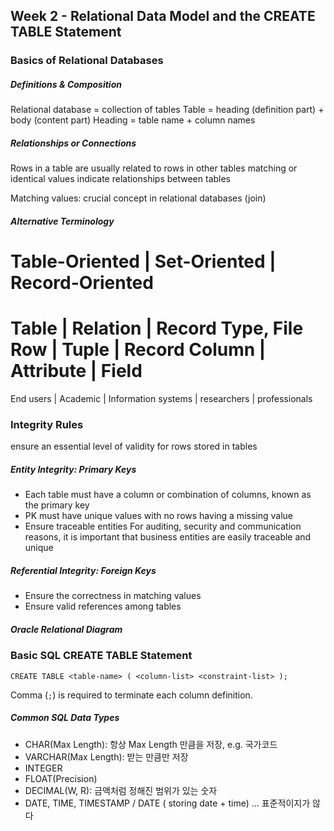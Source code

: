 ## Week 2 - Relational Data Model and the CREATE TABLE Statement

### Basics of Relational Databases

##### Definitions & Composition
Relational database = collection of tables
Table = heading (definition part) + body (content part)
Heading = table name + column names

##### Relationships or Connections

Rows in a table are usually related to rows in other tables
matching or identical values indicate relationships between tables

Matching values: crucial concept in relational databases (join)

##### Alternative Terminology

Table-Oriented | Set-Oriented | Record-Oriented
===============================================
Table          | Relation     | Record Type, File
Row            | Tuple        | Record
Column         | Attribute    | Field
===============================================
End users      | Academic     | Information systems
               | researchers  | professionals

### Integrity Rules
ensure an essential level of validity for rows stored in tables

##### Entity Integrity: Primary Keys
* Each table must have a column or combination of columns, known as the primary key
* PK must have unique values with no rows having a missing value
* Ensure traceable entities
  For auditing, security and communication reasons,
  it is important that business entities are easily traceable and unique

##### Referential Integrity: Foreign Keys
* Ensure the correctness in matching values
* Ensure valid references among tables

##### Oracle Relational Diagram


### Basic SQL CREATE TABLE Statement

```
CREATE TABLE <table-name> ( <column-list> <constraint-list> );
```

Comma (`;`) is required to terminate each column definition.

##### Common SQL Data Types
- CHAR(Max Length): 항상 Max Length 만큼을 저장, e.g. 국가코드
- VARCHAR(Max Length): 받는 만큼만 저장
- INTEGER
- FLOAT(Precision)
- DECIMAL(W, R): 금액처럼 정해진 범위가 있는 숫자
- DATE, TIME, TIMESTAMP / DATE ( storing date + time)  ... 표준적이지가 않다
